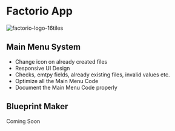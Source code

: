 # Factorio App
 ![factorio-logo-16tiles](https://user-images.githubusercontent.com/86798194/235297984-f254d421-143f-4b4f-96cd-b07e334b740d.png)

## Main Menu System
- Change icon on already created files
- Responsive UI Design
- Checks, emtpy fields, already existing files, invalid values etc.
- Optimize all the Main Menu Code
- Document the Main Menu Code properly

## Blueprint Maker
Coming Soon

